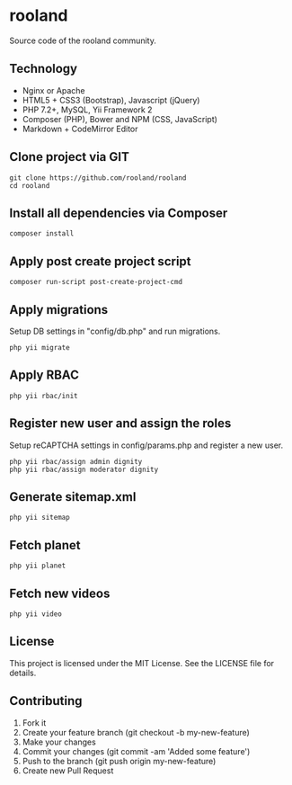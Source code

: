 # rooland

Source code of the rooland community.

## Technology

- Nginx or Apache
- HTML5 + CSS3 (Bootstrap), Javascript (jQuery)
- PHP 7.2+, MySQL, Yii Framework 2
- Composer (PHP), Bower and NPM (CSS, JavaScript)
- Markdown + CodeMirror Editor

## Clone project via GIT

```
git clone https://github.com/rooland/rooland
cd rooland
```

## Install all dependencies via Composer

```
composer install
```

## Apply post create project script

```
composer run-script post-create-project-cmd
```

## Apply migrations

Setup DB settings in "config/db.php" and run migrations.

```
php yii migrate
```

## Apply RBAC

```
php yii rbac/init 
```

## Register new user and assign the roles

Setup reCAPTCHA settings in config/params.php and register a new user.

```
php yii rbac/assign admin dignity
php yii rbac/assign moderator dignity
```

## Generate sitemap.xml

```
php yii sitemap
```

## Fetch planet

```
php yii planet
```

## Fetch new videos

```
php yii video
```

## License
This project is licensed under the MIT License. See the LICENSE file for details.

## Contributing
1. Fork it
2. Create your feature branch (git checkout -b my-new-feature)
3. Make your changes
4. Commit your changes (git commit -am 'Added some feature')
5. Push to the branch (git push origin my-new-feature)
6. Create new Pull Request
